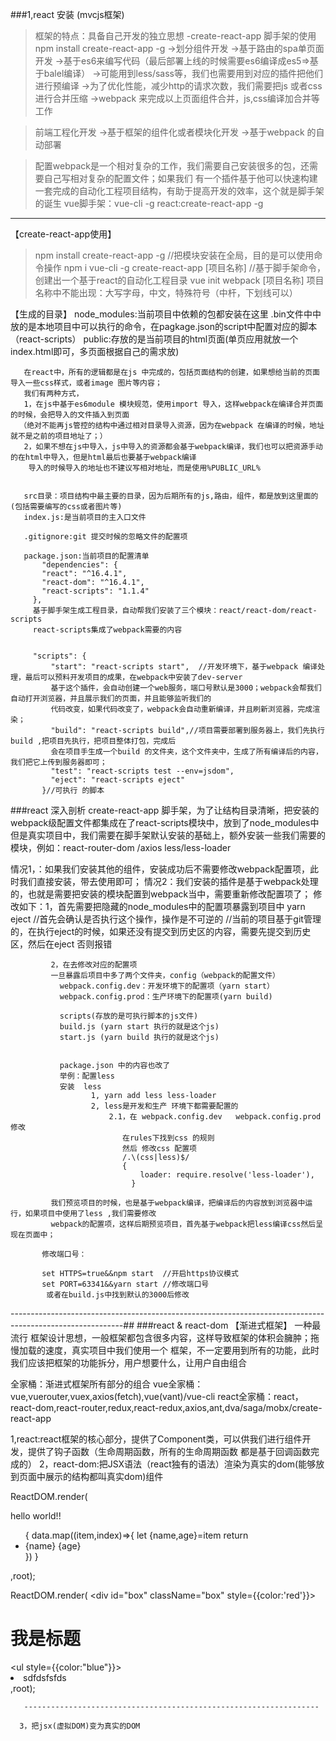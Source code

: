 ###1,react 安装   (mvcjs框架)
>框架的特点：具备自己开发的独立思想
  -create-react-app 脚手架的使用
    npm install create-react-app -g
    ->划分组件开发
    ->基于路由的spa单页面开发
    ->基于es6来编写代码（最后部署上线的时候需要es6编译成es5=>基于balel编译）
    ->可能用到less/sass等，我们也需要用到对应的插件把他们进行预编译
    ->为了优化性能，减少http的请求次数，我们需要把js 或者css 进行合并压缩
    ->webpack 来完成以上页面组件合并，js,css编译加合并等工作

>前端工程化开发
  ->基于框架的组件化或者模块化开发
  ->基于webpack 的自动部署


>配置webpack是一个相对复杂的工作，我们需要自己安装很多的包，还需要自己写相对复杂的配置文件；如果我们
有一个插件基于他可以快速构建一套完成的自动化工程项目结构，有助于提高开发的效率，这个就是脚手架的诞生
 vue脚手架：vue-cli -g
 react:create-react-app -g

 ------------------------------------------------------------------------------
 【create-react-app使用】
   >npm install create-react-app -g //把模块安装在全局，目的是可以使用命令操作   npm i vue-cli -g
   >create-react-app [项目名称]   //基于脚手架命令，创建出一个基于react的自动化工程目录 vue init webpack [项目名称]
   项目名称中不能出现：大写字母，中文，特殊符号（中杆，下划线可以）

   【生成的目录】
    node_modules:当前项目中依赖的包都安装在这里
      .bin文件中中放的是本地项目中可以执行的命令，在pagkage.json的script中配置对应的脚本（react-scripts）
      public:存放的是当前项目的html页面(单页应用就放一个index.html即可，多页面根据自己的需求放)


       在react中，所有的逻辑都是在js 中完成的，包括页面结构的创建，如果想给当前的页面导入一些css样式，或者image 图片等内容；
       我们有两种方式，
       1，在js中基于es6module 模块规范，使用import 导入，这样webpack在编译合并页面的时候，会把导入的文件插入到页面
      （绝对不能再js管控的结构中通过相对目录导入资源，因为在webpack 在编译的时候，地址就不是之前的项目地址了；）
       2，如果不想在js中导入，js中导入的资源都会基于webpack编译，我们也可以把资源手动的在html中导入，但是html最后也要基于webpack编译
        导入的时候导入的地址也不建议写相对地址，而是使用%PUBLIC_URL%


       src目录：项目结构中最主要的目录，因为后期所有的js,路由，组件，都是放到这里面的(包括需要编写的css或者图片等)
       index.js:是当前项目的主入口文件

       .gitignore:git 提交时候的忽略文件的配置项

       package.json:当前项目的配置清单
           "dependencies": {
           "react": "^16.4.1",
           "react-dom": "^16.4.1",
           "react-scripts": "1.1.4"
         },
         基于脚手架生成工程目录，自动帮我们安装了三个模块：react/react-dom/react-scripts
         react-scripts集成了webpack需要的内容


         "scripts": {
             "start": "react-scripts start",  //开发环境下，基于webpack 编译处理，最后可以预料开发项目的成果，在webpack中安装了dev-server
             基于这个插件，会自动创建一个web服务，端口号默认是3000；webpack会帮我们自动打开浏览器，并且展示我们的页面，并且能够监听我们的
             代码改变，如果代码改变了，webpack会自动重新编译，并且刷新浏览器，完成渲染；
             "build": "react-scripts build",//项目需要部署到服务器上，我们先执行build ,把项目先执行，把项目整体打包，完成后
             会在项目手生成一个build 的文件夹，这个文件夹中，生成了所有编译后的内容，我们把它上传到服务器即可；
             "test": "react-scripts test --env=jsdom",
             "eject": "react-scripts eject"
           }//可执行 的脚本



###react 深入剖析
   create-react-app 脚手架，为了让结构目录清晰，把安装的webpack级配置文件都集成在了react-scripts模块中，放到了node_modules中
   但是真实项目中，我们需要在脚手架默认安装的基础上，额外安装一些我们需要的模块，例如：react-router-dom /axios
   less/less-loader

   情况1，：如果我们安装其他的组件，安装成功后不需要修改webpack配置项，此时我们直接安装，带去使用即可；
   情况2：我们安装的插件是基于webpack处理的，也就是需要把安装的模块配置到webpack当中，需要重新修改配置项了；
   修改如下：1，首先需要把隐藏的node_modules中的配置项暴露到项目中
               yarn eject   //首先会确认是否执行这个操作，操作是不可逆的
                            //当前的项目基于git管理的，在执行eject的时候，如果还没有提交到历史区的内容，需要先提交到历史区，然后在eject
                            否则报错


             2，在去修改对应的配置项
             一旦暴露后项目中多了两个文件夹，config（webpack的配置文件）
               webpack.config.dev：开发环境下的配置项（yarn start）
               webpack.config.prod：生产环境下的配置项(yarn build)

               scripts(存放的是可执行脚本的js文件)
               build.js (yarn start 执行的就是这个js)
               start.js (yarn build 执行的就是这个js)


               package.json 中的内容也改了
               举例：配置less
               安装  less
                      1, yarn add less less-loader
                      2, less是开发和生产 环境下都需要配置的
                          2.1，在 webpack.config.dev   webpack.config.prod 修改
                             在rules下找到css 的规则
                             然后 修改css 配置项
                             /.\(css|less)$/
                             {
                                 loader: require.resolve('less-loader'),
                               }

             我们预览项目的时候，也是基于webpack编译，把编译后的内容放到浏览器中运行，如果项目中使用了less ,我们需要修改
             webpack的配置项，这样后期预览项目，首先基于webpack把less编译css然后呈现在页面中；

           修改端口号：

           set HTTPS=true&&npm start  //开启https协议模式
           set PORT=63341&&yarn start //修改端口号
            或者在build.js中找到默认的3000后修改


----------------------------------------------------------------------------------------------------------##
###react & react-dom
 【渐进式框架】
   一种最流行 框架设计思想，一般框架都包含很多内容，这样导致框架的体积会臃肿；拖慢加载的速度，真实项目中我们使用一个
   框架，不一定要用到所有的功能，此时我们应该把框架的功能拆分，用户想要什么，让用户自由组合

   全家桶：渐进式框架所有部分的组合
   vue全家桶：vue,vuerouter,vuex,axios(fetch),vue(vant)/vue-cli
   react全家桶：react，react-dom,react-router,redux,react-redux,axios,ant,dva/saga/mobx/create-react-app


   1,react:react框架的核心部分，提供了Component类，可以供我们进行组件开发，提供了钩子函数（生命周期函数，所有的生命周期函数
   都是基于回调函数完成的）
   2，react-dom:把JSX语法（react独有的语法）渲染为真实的dom(能够放到页面中展示的结构都叫真实dom)组件




   ReactDOM.render(
       <div id="box">hello world!!
       <ul>
       {
          data.map((item,index)=>{
              let {name,age}=item
              return <li key={index}>
                         <span>{name}</span>
                           <span>{age}</span>
                       </li>
           })
       }
       </ul>
   </div>,root);



   ReactDOM.render(
       <div id="box" className="box" style={{color:'red'}}>
           <h1>我是标题</h1>
            <ul style={{color:"blue"}}>
                <li>sdfdsfsfds</li>
           </ul>
       </div>,root);




       ------------------------------------------------------------------

      3，把jsx(虚拟DOM)变为真实的DOM
